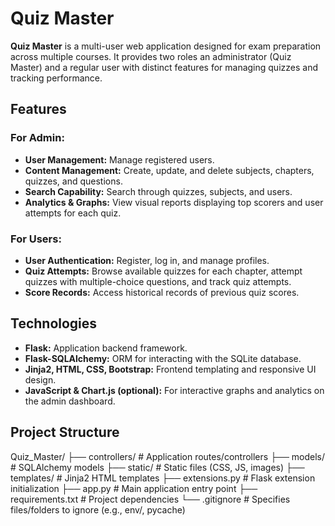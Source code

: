 # Quiz Master

**Quiz Master** is a multi-user web application designed for exam preparation across multiple courses. It provides two roles an administrator (Quiz Master) and a regular user with distinct features for managing quizzes and tracking performance.

## Features

### For Admin:
- **User Management:** Manage registered users.
- **Content Management:** Create, update, and delete subjects, chapters, quizzes, and questions.
- **Search Capability:** Search through quizzes, subjects, and users.
- **Analytics & Graphs:** View visual reports displaying top scorers and user attempts for each quiz.

### For Users:
- **User Authentication:** Register, log in, and manage profiles.
- **Quiz Attempts:** Browse available quizzes for each chapter, attempt quizzes with multiple-choice questions, and track quiz attempts.
- **Score Records:** Access historical records of previous quiz scores.

## Technologies
- **Flask:** Application backend framework.
- **Flask-SQLAlchemy:** ORM for interacting with the SQLite database.
- **Jinja2, HTML, CSS, Bootstrap:** Frontend templating and responsive UI design.
- **JavaScript & Chart.js (optional):** For interactive graphs and analytics on the admin dashboard.

## Project Structure

Quiz_Master/ 
            ├── controllers/ # Application routes/controllers 
            ├── models/ # SQLAlchemy models 
            ├── static/ # Static files (CSS, JS, images) 
            ├── templates/ # Jinja2 HTML templates 
            ├── extensions.py # Flask extension initialization 
            ├── app.py # Main application entry point 
            ├── requirements.txt # Project dependencies 
            └── .gitignore # Specifies files/folders to ignore (e.g., env/, pycache)

            
